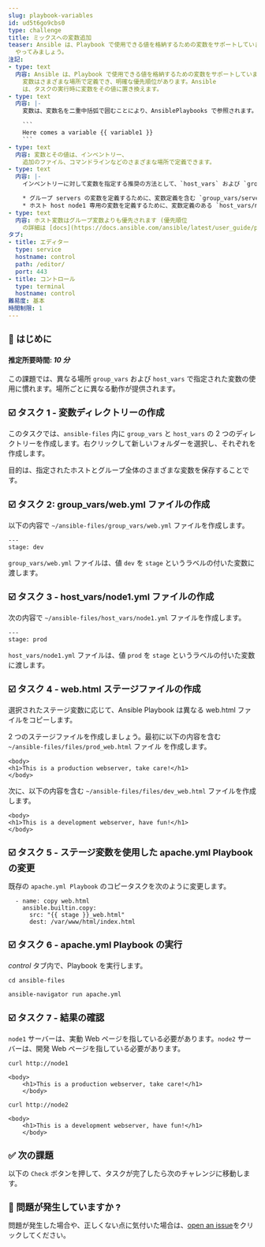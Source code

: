 ```yaml
---
slug: playbook-variables
id: ud5t6go9cbs0
type: challenge
title: ミックスへの変数追加
teaser: Ansible は、Playbook で使用できる値を格納するための変数をサポートしています。 では
  やってみましょう。
注記:
- type: text
  内容: Ansible は、Playbook で使用できる値を格納するための変数をサポートしています。
    変数はさまざまな場所で定義でき、明確な優先順位があります。Ansible
    は、タスクの実行時に変数をその値に置き換えます。
- type: text
  内容: |-
    変数は、変数名を二重中括弧で囲むことにより、AnsiblePlaybooks で参照されます。

    ```
    Here comes a variable {{ variable1 }}
    ```
- type: text
  内容: 変数とその値は、インベントリー、
    追加のファイル、コマンドラインなどのさまざまな場所で定義できます。
- type: text
  内容: |-
    インベントリーに対して変数を指定する推奨の方法として、`host_vars` および `group_vars` という名前の 2 つのディレクトリーにあるファイルで変数を定義します。

    * グループ servers の変数を定義するために、変数定義を含む `group_vars/servers.yml` という名前の YAML ファイルが作成されます。
    * ホスト host node1 専用の変数を定義するために、変数定義のある `host_vars/node1.yml` ファイルが作成されます。
- type: text
  内容: ホスト変数はグループ変数よりも優先されます (優先順位
    の詳細は [docs](https://docs.ansible.com/ansible/latest/user_guide/playbooks_variables.html#variable-precedence-where-should-i-put-a-variable) を参照してください)。
タブ:
- title: エディター
  type: service
  hostname: control
  path: /editor/
  port: 443
- title: コントロール
  type: terminal
  hostname: control
難易度: 基本
時間制限: 1
---
```

👋 はじめに
===
#### 推定所要時間: *10 分*<p>
この課題では、異なる場所 `group_vars` および `host_vars` で指定された変数の使用に慣れます。場所ごとに異なる動作が提供されます。

☑️ タスク 1 - 変数ディレクトリーの作成
===

このタスクでは、`ansible-files` 内に `group_vars` と `host_vars` の 2 つのディレクトリーを作成します。右クリックして新しいフォルダーを選択し、それぞれを作成します。

目的は、指定されたホストとグループ全体のさまざまな変数を保存することです。

☑️ タスク 2: group_vars/web.yml ファイルの作成
===

以下の内容で `~/ansible-files/group_vars/web.yml` ファイルを作成します。

```
---
stage: dev
```

`group_vars/web.yml` ファイルは、値 `dev` を `stage` というラベルの付いた変数に渡します。

☑️ タスク 3 - host_vars/node1.yml ファイルの作成
===

次の内容で `~/ansible-files/host_vars/node1.yml` ファイルを作成します。

```
---
stage: prod
```

`host_vars/node1.yml` ファイルは、値 `prod` を `stage` というラベルの付いた変数に渡します。

☑️ タスク 4 - web.html ステージファイルの作成
===

選択されたステージ変数に応じて、Ansible Playbook は異なる web.html ファイルをコピーします。

2 つのステージファイルを作成しましょう。最初に以下の内容を含む `~/ansible-files/files/prod_web.html` ファイル を作成します。

```
<body>
<h1>This is a production webserver, take care!</h1>
</body>
```

次に、以下の内容を含む `~/ansible-files/files/dev_web.html` ファイルを作成します。

```
<body>
<h1>This is a development webserver, have fun!</h1>
</body>
```

☑️ タスク 5 - ステージ変数を使用した apache.yml Playbook の変更
===

既存の `apache.yml Playbook` のコピータスクを次のように変更します。

```
  - name: copy web.html
    ansible.builtin.copy:
      src: "{{ stage }}_web.html"
      dest: /var/www/html/index.html
```

☑️ タスク 6 - apache.yml Playbook の実行
===

*control* タブ内で、Playbook を実行します。

```
cd ansible-files
```

```
ansible-navigator run apache.yml
```

☑️ タスク 7 - 結果の確認
===

`node1` サーバーは、実動 Web ページを指している必要があります。`node2` サーバーは、開発 Web ページを指している必要があります。

```
curl http://node1
```
```
<body>
    <h1>This is a production webserver, take care!</h1>
    </body>
```

```
curl http://node2
```

```
<body>
    <h1>This is a development webserver, have fun!</h1>
    </body>
```

✅ 次の課題
===
以下の `Check` ボタンを押して、タスクが完了したら次のチャレンジに移動します。

🐛 問題が発生していますか ?
====

問題が発生した場合や、正しくない点に気付いた場合は、[open an issue](https://github.com/ansible/instruqt/issues/new?labels=writing-first-playbook&title=Issue+with+Writing+First+Playbook+slug+ID:+playbook-variables&assignees=rlopez133)をクリックしてください。

<style type="text/css" rel="stylesheet">
  .lightbox {
    display: none;
    position: fixed;
    justify-content: center;
    align-items: center;
    z-index: 999;
    top: 0;
    left: 0;
    right: 0;
    bottom: 0;
    padding: 1rem;
    background: rgba(0, 0, 0, 0.8);
    margin-left: auto;
    margin-right: auto;
    margin-top: auto;
    margin-bottom: auto;
  }
  .lightbox:target {
    display: flex;
  }
  .lightbox img {
    /* max-height: 100% */
    max-width: 60%;
    max-height: 60%;
  }
  img {
    display: block;
    margin-left: auto;
    margin-right: auto;
    width: 100%;
  }
  h1 {
    font-size: 18px;
  }
    h2 {
    font-size: 16px;
    font-weight: 600
  }
    h3 {
    font-size: 14px;
    font-weight: 600
  }
  p span {
    font-size: 14px;
  }
  ul li span {
    font-size: 14px
  }
</style>